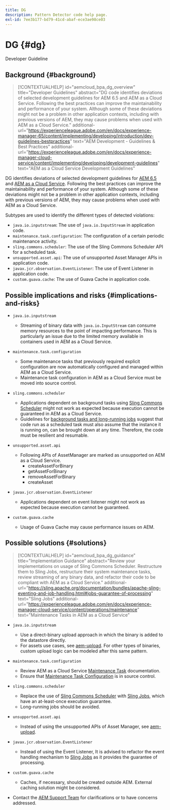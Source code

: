 ```yaml
---
title: DG
description: Pattern Detector code help page.
exl-id: 7ee3b177-bd79-41cd-abaf-ece3ae98ce03
---
```

# DG {#dg}

Developer Guideline

## Background {#background}

>[!CONTEXTUALHELP]
>id="aemcloud_bpa_dg_overview"
>title="Developer Guidelines"
>abstract="DG code identifies deviations of selected development guidelines for AEM 6.5 and AEM as a Cloud Service. Following the best practices can improve the maintainability and performance of your system. Although some of these deviations might not be a problem in other application contexts, including with previous versions of AEM, they may cause problems when used with AEM as a Cloud Service."
>additional-url="https://experienceleague.adobe.com/en/docs/experience-manager-65/content/implementing/developing/introduction/dev-guidelines-bestpractices" text="AEM Development - Guidelines & Best Practices"
>additional-url="https://experienceleague.adobe.com/en/docs/experience-manager-cloud-service/content/implementing/developing/development-guidelines" text="AEM as a Cloud Service Development Guidelines"


DG identifies deviations of selected development guidelines for [AEM 6.5](https://experienceleague.adobe.com/en/docs/experience-manager-65/content/implementing/developing/introduction/dev-guidelines-bestpractices) and [AEM as a Cloud Service](https://experienceleague.adobe.com/en/docs/experience-manager-cloud-service/content/implementing/developing/development-guidelines). Following the best practices can improve the maintainability and performance of your system. Although some of these deviations might not be a problem in other application contexts, including with previous versions of AEM, they may cause problems when used with AEM as a Cloud Service.

Subtypes are used to identify the different types of detected violations:

* `java.io.inputstream`: The use of `java.io.InputStream` in application code.
* `maintenance.task.configuration`: The configuration of a certain periodic maintenance activity.
* `sling.commons.scheduler`: The use of the Sling Commons Scheduler API for a scheduled task.
* `unsupported.asset.api`: The use of unsupported Asset Manager APIs in application code.
* `javax.jcr.observation.EventListener`: The use of Event Listener in application code.
* `custom.guava.cache`: The use of Guava Cache in application code.

## Possible implications and risks {#implications-and-risks}

* `java.io.inputstream`
  * Streaming of binary data with `java.io.InputStream` can consume memory resources to the point of impacting performance. This is particularly an issue due to the limited memory available in containers used in AEM as a Cloud Service.

* `maintenance.task.configuration`
  * Some maintenance tasks that previously required explicit configuration are now automatically configured and managed within AEM as a Cloud Service.
  * Maintenance task configuration in AEM as a Cloud Service must be moved into source control.

* `sling.commons.scheduler`
  * Applications dependent on background tasks using [Sling Commons Scheduler](https://sling.apache.org/documentation/bundles/scheduler-service-commons-scheduler.html) might not work as expected because execution cannot be guaranteed in AEM as a Cloud Service.
  * Guidelines for [background tasks and long-running jobs](https://experienceleague.adobe.com/en/docs/experience-manager-cloud-service/content/implementing/developing/development-guidelines#background-tasks-and-long-running-jobs) suggest that code run as a scheduled task must also assume that the instance it is running on, can be brought down at any time. Therefore, the code must be resilient and resumable.

* `unsupported.asset.api`
  * Following APIs of AssetManager are marked as unsupported on AEM as a Cloud Service.
    * createAssetForBinary
    * getAssetForBinary
    * removeAssetForBinary
    * createAsset

* `javax.jcr.observation.EventListener`
  * Applications dependent on event listener might not work as expected because execution cannot be guaranteed.
  
* `custom.guava.cache`
  * Usage of Guava Cache may cause performance issues on AEM.


## Possible solutions {#solutions}

>[!CONTEXTUALHELP]
>id="aemcloud_bpa_dg_guidance"
>title="Implementation Guidance"
>abstract="Review your implementations on usage of Sling Commons Scheduler. Restructure them to Sling Jobs, restructure their system maintenance tasks, review streaming of any binary data, and refactor their code to be compliant with AEM as a Cloud Service."
>additional-url="https://sling.apache.org/documentation/bundles/apache-sling-eventing-and-job-handling.html#jobs-guarantee-of-processing" text="Sling Jobs"
>additional-url="https://experienceleague.adobe.com/en/docs/experience-manager-cloud-service/content/operations/maintenance" text="Maintenance Tasks in AEM as a Cloud Service"

* `java.io.inputstream`
  * Use a direct-binary upload approach in which the binary is added to the datastore directly.
  * For assets use cases, see [aem-upload](https://github.com/adobe/aem-upload). For other types of binaries, custom upload logic can be modeled after this same pattern.

* `maintenance.task.configuration`
  * Review AEM as a Cloud Service [Maintenance Task](https://experienceleague.adobe.com/en/docs/experience-manager-cloud-service/content/operations/maintenance) documentation.
  * Ensure that [Maintenance Task Configuration](https://experienceleague.adobe.com/en/docs/experience-manager-cloud-service/content/implementing/deploying/overview#maintenance-tasks-configuration-in-source-control) is in source control.

* `sling.commons.scheduler`
  * Replace the use of [Sling Commons Scheduler](https://sling.apache.org/documentation/bundles/scheduler-service-commons-scheduler.html) with [Sling Jobs](https://sling.apache.org/documentation/bundles/apache-sling-eventing-and-job-handling.html#jobs-guarantee-of-processing), which have an at-least-once execution guarantee.
  * Long-running jobs should be avoided.

* `unsupported.asset.api`
  * Instead of using the unsupported APIs of Asset Manager, see [aem-upload](https://github.com/adobe/aem-upload).

* `javax.jcr.observation.EventListener`
  * Instead of using the Event Listener, It is advised to refactor the event handling mechanism to [Sling Jobs](https://sling.apache.org/documentation/bundles/apache-sling-eventing-and-job-handling.html#jobs-guarantee-of-processing) as it provides the guarantee of processing.

* `custom.guava.cache`
  * Caches, if necessary, should be created outside AEM. External caching solution might be considered.
* Contact the [AEM Support Team](https://helpx.adobe.com/enterprise/using/support-for-experience-cloud.html) for clarifications or to have concerns addressed.
